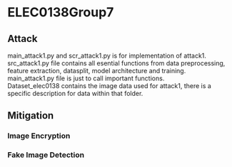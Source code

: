 # ELEC0138Group7
## Attack
main_attack1.py and scr_attack1.py is for implementation of attack1.\
src_attack1.py file contains all esential functions from data preprocessing, feature extraction, datasplit, model architecture and training.\
main_attack1.py file is just to call important functions.\
Dataset_elec0138 contains the image data used for attack1, there is a specific description for data within that folder.

## Mitigation
### Image Encryption


### Fake Image Detection
